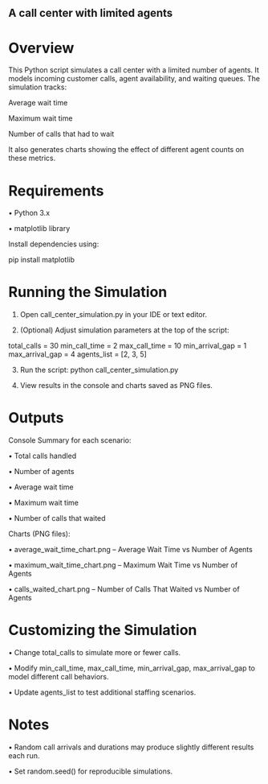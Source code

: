 ## A call center with limited agents

# Overview

This Python script simulates a call center with a limited number of agents. It models incoming customer calls, agent availability, and waiting queues. The simulation tracks:

Average wait time

Maximum wait time

Number of calls that had to wait

It also generates charts showing the effect of different agent counts on these metrics.

# Requirements

• Python 3.x

• matplotlib library

Install dependencies using:

pip install matplotlib

# Running the Simulation

1. Open call_center_simulation.py in your IDE or text editor.

2. (Optional) Adjust simulation parameters at the top of the script:

total_calls = 30
min_call_time = 2
max_call_time = 10
min_arrival_gap = 1
max_arrival_gap = 4
agents_list = [2, 3, 5]

3. Run the script:
python call_center_simulation.py

4. View results in the console and charts saved as PNG files.

# Outputs

Console Summary for each scenario:

• Total calls handled

• Number of agents

• Average wait time

• Maximum wait time

• Number of calls that waited

Charts (PNG files):

• average_wait_time_chart.png – Average Wait Time vs Number of Agents

• maximum_wait_time_chart.png – Maximum Wait Time vs Number of Agents

• calls_waited_chart.png – Number of Calls That Waited vs Number of Agents

# Customizing the Simulation

• Change total_calls to simulate more or fewer calls.

• Modify min_call_time, max_call_time, min_arrival_gap, max_arrival_gap to model different call behaviors.

• Update agents_list to test additional staffing scenarios.

# Notes

• Random call arrivals and durations may produce slightly different results each run.

• Set random.seed() for reproducible simulations.



